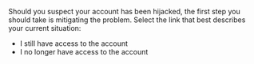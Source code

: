 Should you suspect your account has been hijacked, the first step you should take is mitigating the problem. Select the link that best describes your current situation:
- I still have access to the account
- I no longer have access to the account
